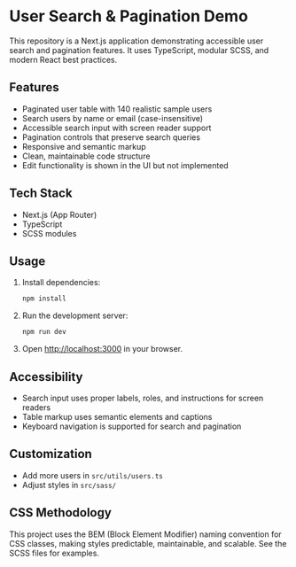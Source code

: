 # User Search & Pagination Demo

This repository is a Next.js application demonstrating accessible user search and pagination features. It uses TypeScript, modular SCSS, and modern React best practices.

## Features

- Paginated user table with 140 realistic sample users
- Search users by name or email (case-insensitive)
- Accessible search input with screen reader support
- Pagination controls that preserve search queries
- Responsive and semantic markup
- Clean, maintainable code structure
- Edit functionality is shown in the UI but not implemented

## Tech Stack

- Next.js (App Router)
- TypeScript
- SCSS modules

## Usage

1. Install dependencies:
   ```bash
   npm install
   ```
2. Run the development server:
   ```bash
   npm run dev
   ```
3. Open [http://localhost:3000](http://localhost:3000) in your browser.

## Accessibility

- Search input uses proper labels, roles, and instructions for screen readers
- Table markup uses semantic elements and captions
- Keyboard navigation is supported for search and pagination

## Customization

- Add more users in `src/utils/users.ts`
- Adjust styles in `src/sass/`

## CSS Methodology

This project uses the BEM (Block Element Modifier) naming convention for CSS classes, making styles predictable, maintainable, and scalable. See the SCSS files for examples.
